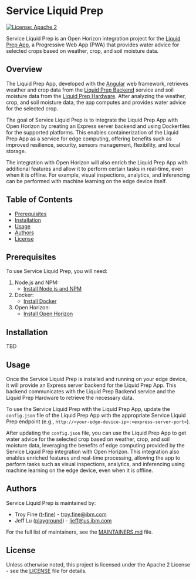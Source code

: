 # Service Liquid Prep

[![License: Apache 2](https://img.shields.io/badge/License-Apache%202.0-blue.svg)](https://opensource.org/licenses/Apache-2.0)

Service Liquid Prep is an Open Horizon integration project for the [Liquid Prep App](https://liquid-prep-app.s3-web.us-east.cloud-object-storage.appdomain.cloud/), a Progressive Web App (PWA) that provides water advice for selected crops based on weather, crop, and soil moisture data.

## Overview

The Liquid Prep App, developed with the [Angular](https://angular.io/) web framework, retrieves weather and crop data from the [Liquid Prep Backend](https://github.com/Liquid-Prep/LiquidPrep-Backend) service and soil moisture data from the [Liquid Prep Hardware](https://github.com/Liquid-Prep/LiquidPrep-Hardware). After analyzing the weather, crop, and soil moisture data, the app computes and provides water advice for the selected crop.

The goal of Service Liquid Prep is to integrate the Liquid Prep App with Open Horizon by creating an Express server backend and using Dockerfiles for the supported platforms. This enables containerization of the Liquid Prep App as a service for edge computing, offering benefits such as improved resilience, security, sensors management, flexibility, and local storage. 

The integration with Open Horizon will also enrich the Liquid Prep App with additional features and allow it to perform certain tasks in real-time, even when it is offline. For example, visual inspections, analytics, and inferencing can be performed with machine learning on the edge device itself.

## Table of Contents

- [Prerequisites](#prerequisites)
- [Installation](#installation)
- [Usage](#usage)
- [Authors](#authors)
- [License](#license)

## Prerequisites

To use Service Liquid Prep, you will need:

1. Node.js and NPM:
   - [Install Node.js and NPM](https://docs.npmjs.com/downloading-and-installing-node-js-and-npm)
2. Docker:
   - [Install Docker](https://docs.docker.com/engine/install/)
3. Open Horizon:
   - [Install Open Horizon](https://github.com/open-horizon/anax#installation)

## Installation

[//]: # (Provide step-by-step instructions for installing the project)

TBD

## Usage

Once the Service Liquid Prep is installed and running on your edge device, it will provide an Express server backend for the Liquid Prep App. This backend communicates with the Liquid Prep Backend service and the Liquid Prep Hardware to retrieve the necessary data.

To use the Service Liquid Prep with the Liquid Prep App, update the `config.json` file of the Liquid Prep App with the appropriate Service Liquid Prep endpoint (e.g., `http://<your-edge-device-ip>:<express-server-port>`).

After updating the `config.json` file, you can use the Liquid Prep App to get water advice for the selected crop based on weather, crop, and soil moisture data, leveraging the benefits of edge computing provided by the Service Liquid Prep integration with Open Horizon. This integration also enables enriched features and real-time processing, allowing the app to perform tasks such as visual inspections, analytics, and inferencing using machine learning on the edge device, even when it is offline.



## Authors

Service Liquid Prep is maintained by:

- Troy Fine ([t-fine](https://github.com/t-fine)) - troy.fine@ibm.com
- Jeff Lu ([playground](https://github.com/playground)) - ljeff@us.ibm.com

For the full list of maintainers, see the [MAINTAINERS.md](MAINTAINERS.md) file.

## License

Unless otherwise noted, this project is licensed under the Apache 2 License - see the [LICENSE](LICENSE) file for details.
